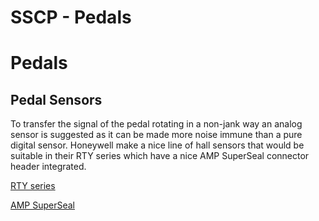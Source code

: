 # SSCP - Pedals

# Pedals

## Pedal Sensors

[](#h.59gjc495k34c)

To transfer the signal of the pedal rotating in a non-jank way an analog sensor is suggested as it can be made more noise immune than a pure digital sensor. Honeywell make a nice line of hall sensors that would be suitable in their RTY series which have a nice AMP SuperSeal connector header integrated. 

[ RTY series](http://media.digikey.com/pdf/Data%20Sheets/Honeywell%20Sensing%20&%20Control%20PDFs/RTY_Hall_Effect_Rotary_Position_Sensors_.pdf)

[ AMP SuperSeal](http://www.narva.com.au/products/browse/amp-connectors)

